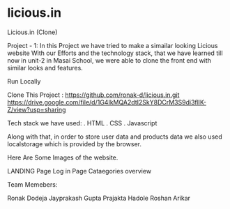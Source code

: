 # licious.in
Licious.in (Clone)

Project - 1: 
In this Project we have tried to make a simailar looking Licious website
With our Efforts and the technology stack, that we have learned till now in unit-2 in Masai School, we were 
able to clone the front end with similar looks and features.

Run Locally

Clone This Project : https://github.com/ronak-d/licious.in.git
https://drive.google.com/file/d/1G4IkMQA2dtI2SkY8DCrM3S9di3fllK-Z/view?usp=sharing


Tech stack we have used:
. HTML
. CSS
. Javascript

Along with that, in order to store user data and products data we also used localstorage which is provided by the browser.

Here Are Some Images of the website.

LANDING Page
Log in Page 
Cataegories overview


Team Memebers:

Ronak Dodeja
Jayprakash Gupta 
Prajakta Hadole
Roshan Arikar
